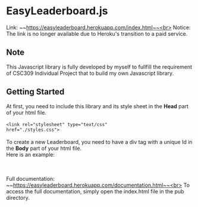 # EasyLeaderboard.js

Link: ~~https://easyleaderboard.herokuapp.com/index.html~~<br>
Notice: The link is no longer available due to Heroku's transition to a paid service.

## Note
This Javascript library is fully developed by myself to fullfill the requirement of CSC309 Individual Project that to build my own Javascript library.

## Getting Started

At first, you need to include this library and its style sheet in the <strong>Head</strong> part of your html file. <br>
<code><script defer type="text/javascript" src='EasyLeaderboard.js'></script></code> <br>
<code>&lt;link rel="stylesheet" type="text/css" href="./styles.css"&gt;</code> <br>
<br>
To create a new Leaderboard, you need to have a div tag with a unique Id in the <strong>Body</strong> part of your html file. <br>
Here is an example: <br>
<code><script defer type="text/javascript" src='EasyLeaderboard.js'></script></code> <br>
<br>

Full documentation: ~~https://easyleaderboard.herokuapp.com/documentation.html~~<br>
To access the full documentation, simply open the index.html file in the pub directory.
